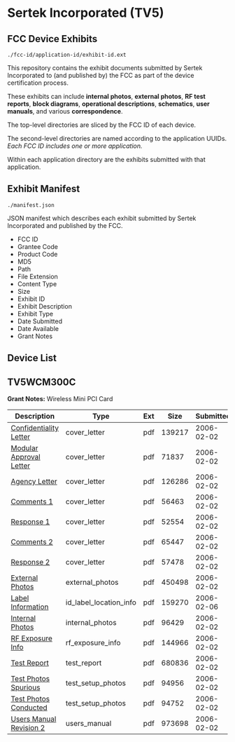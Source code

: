# Sertek Incorporated (TV5)
## FCC Device Exhibits

```
./fcc-id/application-id/exhibit-id.ext
```

This repository contains the exhibit documents submitted by Sertek Incorporated to (and published by) the FCC as part of the device certification process.

These exhibits can include **internal photos**, **external photos**, **RF test reports**, **block diagrams**, **operational descriptions**, **schematics**, **user manuals**, and various **correspondence**.

The top-level directories are sliced by the FCC ID of each device.

The second-level directories are named according to the application UUIDs. *Each FCC ID includes one or more application.*

Within each application directory are the exhibits submitted with that application. 

## Exhibit Manifest

```
./manifest.json
```

JSON manifest which describes each exhibit submitted by Sertek Incorporated and published by the FCC.

- FCC ID
- Grantee Code
- Product Code
- MD5
- Path
- File Extension
- Content Type
- Size
- Exhibit ID
- Exhibit Description
- Exhibit Type
- Date Submitted
- Date Available
- Grant Notes

## Device List
## TV5WCM300C
**Grant Notes:** Wireless Mini PCI Card

| Description | Type | Ext | Size | Submitted | Available |
| ----------- | ---- | --- | ---- | --------- | --------- |
| [Confidentiality Letter](TV5WCM300C/4c9f65b46f3840e221503c418b2e61a1/625483.pdf) | cover_letter | pdf | 139217 | 2006-02-02 | 2006-02-02 |
| [Modular Approval Letter](TV5WCM300C/4c9f65b46f3840e221503c418b2e61a1/625484.pdf) | cover_letter | pdf | 71837 | 2006-02-02 | 2006-02-02 |
| [Agency Letter](TV5WCM300C/4c9f65b46f3840e221503c418b2e61a1/625485.pdf) | cover_letter | pdf | 126286 | 2006-02-02 | 2006-02-02 |
| [Comments 1](TV5WCM300C/4c9f65b46f3840e221503c418b2e61a1/625497.pdf) | cover_letter | pdf | 56463 | 2006-02-02 | 2006-02-02 |
| [Response 1](TV5WCM300C/4c9f65b46f3840e221503c418b2e61a1/625498.pdf) | cover_letter | pdf | 52554 | 2006-02-02 | 2006-02-02 |
| [Comments 2](TV5WCM300C/4c9f65b46f3840e221503c418b2e61a1/625499.pdf) | cover_letter | pdf | 65447 | 2006-02-02 | 2006-02-02 |
| [Response 2](TV5WCM300C/4c9f65b46f3840e221503c418b2e61a1/625500.pdf) | cover_letter | pdf | 57478 | 2006-02-02 | 2006-02-02 |
| [External Photos](TV5WCM300C/4c9f65b46f3840e221503c418b2e61a1/625487.pdf) | external_photos | pdf | 450498 | 2006-02-02 | 2006-02-02 |
| [Label Information](TV5WCM300C/4c9f65b46f3840e221503c418b2e61a1/626243.pdf) | id_label_location_info | pdf | 159270 | 2006-02-06 | 2006-02-02 |
| [Internal  Photos](TV5WCM300C/4c9f65b46f3840e221503c418b2e61a1/625488.pdf) | internal_photos | pdf | 96429 | 2006-02-02 | 2006-02-02 |
| [RF Exposure Info](TV5WCM300C/4c9f65b46f3840e221503c418b2e61a1/625491.pdf) | rf_exposure_info | pdf | 144966 | 2006-02-02 | 2006-02-02 |
| [Test Report](TV5WCM300C/4c9f65b46f3840e221503c418b2e61a1/625493.pdf) | test_report | pdf | 680836 | 2006-02-02 | 2006-02-02 |
| [Test Photos Spurious](TV5WCM300C/4c9f65b46f3840e221503c418b2e61a1/625494.pdf) | test_setup_photos | pdf | 94956 | 2006-02-02 | 2006-02-02 |
| [Test Photos Conducted](TV5WCM300C/4c9f65b46f3840e221503c418b2e61a1/625495.pdf) | test_setup_photos | pdf | 94752 | 2006-02-02 | 2006-02-02 |
| [Users Manual Revision 2](TV5WCM300C/4c9f65b46f3840e221503c418b2e61a1/625496.pdf) | users_manual | pdf | 973698 | 2006-02-02 | 2006-02-02 |
